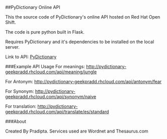##PyDictionary Online API

This the source code of PyDictionary's online API hosted on Red Hat Open Shift.

The code is pure python built in Flask.

Requires PyDictionary and it's dependencies to be installed on the local server.

Link to API: <a href="http://pydictionary-geekpradd.rhcloud.com/">PyDictionary</a>

###Example API Usage
For meanings:
http://pydictionary-geekpradd.rhcloud.com/api/meaning/jungle

For Antonym:
http://pydictionary-geekpradd.rhcloud.com/api/antonym/fear

For Synonym:
http://pydictionary-geekpradd.rhcloud.com/api/synonym/naive

For translation:
http://pydictionary-geekpradd.rhcloud.com/api/translate/es/standard

###About

Created By Pradipta. Services used are Wordnet and Thesaurus.com